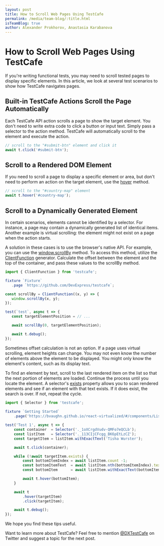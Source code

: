 ```yaml
---
layout: post
title: How to Scroll Web Pages Using TestCafe
permalink: /media/team-blog/:title.html
isTeamBlog: true
author: Alexander Prokhorov, Anastasia Karabanova
---
```

# How to Scroll Web Pages Using TestCafe

If you're writing functional tests, you may need to scroll tested pages to display specific elements. In this article, we look at several test scenarios to show how TestCafe navigates pages.

<!--more-->

## Built-in TestCafe Actions Scroll the Page Automatically

Each TestCafe API action scrolls a page to show the target element. You don't need to write extra code to click a button or input text. Simply pass a selector to the action method. TestCafe will automatically scroll to the element and execute the action.

```js
// scroll to the "#submit-btn" element and click it
await t.click('#submit-btn');
```

## Scroll to a Rendered DOM Element

If you need to scroll a page to display a specific element or area, but don't need to perform an action on the target element, use the [hover](https://devexpress.github.io/testcafe/documentation/reference/test-api/testcontroller/hover.html) method.

```js
// scroll to the "#country-map" element
await t.hover('#country-map');
```

## Scroll to a Dynamically Generated Element

In certain scenarios, elements cannot be identified by a selector. For instance, a page may contain a dynamically generated list of identical items. Another example is virtual scrolling: the element might not exist on a page when the action starts.

A solution in these cases is to use the browser's native API. For example, you can use the [window.scrollBy](https://developer.mozilla.org/en-US/docs/Web/API/Window/scrollBy) method. To access this method, utilize the [ClientFunction](https://devexpress.github.io/testcafe/documentation/reference/test-api/clientfunction/constructor.html) generator. Calculate the offset between the element and the top of the container, and pass these values to the scrollBy method.

```js
import { ClientFunction } from 'testcafe';

fixture `Fixture`
   .page `https://github.com/DevExpress/testcafe`;

const scrollBy = ClientFunction((x, y) => {
   window.scrollBy(x, y);
});

test(`test`, async t => {
   const targetElementPosition = // ...

   await scrollBy(0, targetElementPosition);

   await t.debug();
});
```

Sometimes offset calculation is not an option. If a page uses virtual scrolling, element heights can change. You may not even know the number of elements above the element to be displayed. You might only know the element's content, such as its display text.

To find an element by text, scroll to the last rendered item on the list so that the next portion of elements are loaded. Continue the process until you locate the element. A selector's [exists](https://devexpress.github.io/testcafe/documentation/test-api/selecting-page-elements/selectors/using-selectors.html#check-if-an-element-exists) property allows you to scan rendered elements and see if an element with that text exists. If it does exist, the search is over. If not, repeat the cycle.

```js
import { Selector } from 'testcafe';
  
fixture `Getting Started`
    .page('https://bvaughn.github.io/react-virtualized/#/components/List')

test('Test 1', async t => {
    const container  = Selector('._1oXCrgdVudv-QMFo7eQCLb');
    const listItem   = Selector('._113CIjCFcgg_BK6pEtLzCZ');
    const targetItem = listItem.withExactText('Tisha Wurster');

    await t.click(container);

    while (!await targetItem.exists) {
        const bottomItemIndex = await listItem.count -1;
        const bottomItemText  = await listItem.nth(bottomItemIndex).textContent;
        const bottomItem      = await listItem.withExactText(bottomItemText);

        await t.hover(bottomItem);
    }

    await t
        .hover(targetItem)
        .click(targetItem);

    await t.debug();
});
```

We hope you find these tips useful.

Want to learn more about TestCafe? Feel free to mention [@DXTestCafe](https://twitter.com/DXTestCafe) on Twitter and suggest a topic for the next post.
